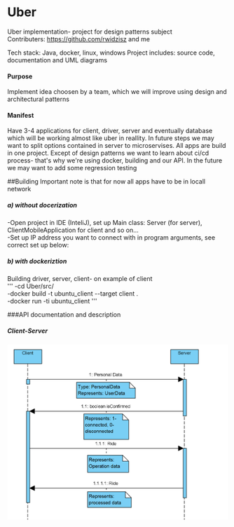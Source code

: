 # Uber
Uber implementation- project for design patterns subject </br>
Contributers: https://github.com/rwidzisz and me   

Tech stack: Java, docker, linux, windows
Project includes: source code, documentation and UML diagrams

#### Purpose
Implement idea choosen by a team, which we will improve using design and architectural patterns  

#### Manifest
Have 3-4 applications for client, driver, server and eventually database which will be working almost like uber in reallity. In future steps we may want to split options   contained in server to microservises. All apps are build in one project. Except of design patterns we want to learn about ci/cd process- that's why we're using docker, building  and our API. In the future we may want to add some regression testing   

##Building
Important note is that for now all apps have to be in locall network
##### a) without docerization
-Open project in IDE (InteliJ), set up Main class: Server (for server), ClientMobileApplication for client and so on...  
-Set up IP address you want to connect with in program arguments, see correct set up below:  

##### b) with dockeriztion
Building driver, server, client- on example of client  
'''
-cd Uber/src/  
-docker build -t ubuntu_client --target client .  
-docker run -ti ubuntu_client
'''


###API documentation and description
##### Client-Server
![](Diagrams/Clinet-Server-API.png)
